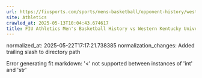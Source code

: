 ```yaml
---
url: https://fiusports.com/sports/mens-basketball/opponent-history/western-kentucky-university/420/
site: Athletics
crawled_at: 2025-05-13T10:04:43.674617
title: FIU Athletics Men's Basketball History vs Western Kentucky University
---
```

normalized_at: 2025-05-22T17:17:21.738385
normalization_changes: Added trailing slash to directory path

Error generating fit markdown: '<' not supported between instances of 'int' and 'str'